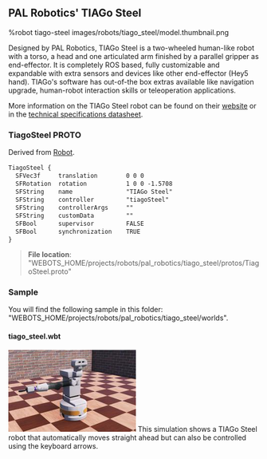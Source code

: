 ## PAL Robotics' TIAGo Steel

%robot tiago-steel images/robots/tiago_steel/model.thumbnail.png

Designed by PAL Robotics, TIAGo Steel is a two-wheeled human-like robot with a torso, a head and one articulated arm finished by a parallel gripper as end-effector.
It is completely ROS based, fully customizable and expandable with extra sensors and devices like other end-effector (Hey5 hand).
TIAGo's software has out-of-the box extras available like navigation upgrade, human-robot interaction skills or teleoperation applications.

More information on the TIAGo Steel robot can be found on their [website](http://pal-robotics.com/robots/tiago/) or in the [technical specifications datasheet](http://pal-robotics.com/wp-content/uploads/2019/07/Datasheet_TIAGo_Complete.pdf).

### TiagoSteel PROTO

Derived from [Robot](../reference/robot.md).

```
TiagoSteel {
  SFVec3f     translation        0 0 0
  SFRotation  rotation           1 0 0 -1.5708
  SFString    name               "TIAGo Steel"
  SFString    controller         "tiagoSteel"
  SFString    controllerArgs     ""
  SFString    customData         ""
  SFBool      supervisor         FALSE
  SFBool      synchronization    TRUE
}
```

> **File location**: "WEBOTS\_HOME/projects/robots/pal_robotics/tiago_steel/protos/TiagoSteel.proto"

### Sample

You will find the following sample in this folder: "WEBOTS\_HOME/projects/robots/pal\_robotics/tiago\_steel/worlds".

#### tiago\_steel.wbt

![tiago_steel.wbt.png](images/robots/tiago_steel/tiago_steel.wbt.thumbnail.jpg) This simulation shows a TIAGo Steel robot that automatically moves straight ahead but can also be controlled using the keyboard arrows.
